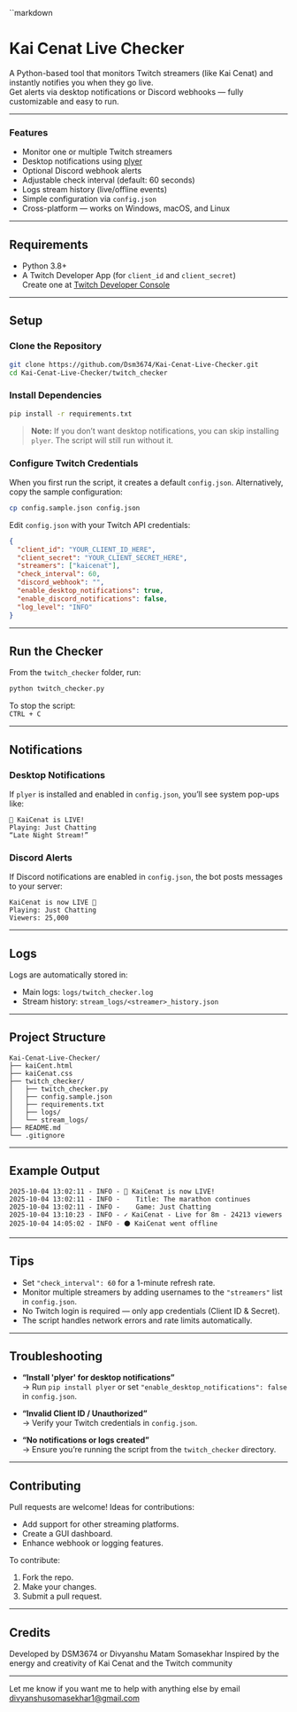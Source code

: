

``markdown
# Kai Cenat Live Checker

A Python-based tool that monitors Twitch streamers (like Kai Cenat) and instantly notifies you when they go live.  
Get alerts via desktop notifications or Discord webhooks — fully customizable and easy to run.

---

### Features

- Monitor one or multiple Twitch streamers  
- Desktop notifications using [plyer](https://plyer.readthedocs.io/en/latest/)  
- Optional Discord webhook alerts  
- Adjustable check interval (default: 60 seconds)  
- Logs stream history (live/offline events)  
- Simple configuration via `config.json`  
- Cross-platform — works on Windows, macOS, and Linux

---

## Requirements

- Python 3.8+
- A Twitch Developer App (for `client_id` and `client_secret`)  
  Create one at [Twitch Developer Console](https://dev.twitch.tv/console)

---

## Setup

### Clone the Repository

```bash
git clone https://github.com/Dsm3674/Kai-Cenat-Live-Checker.git
cd Kai-Cenat-Live-Checker/twitch_checker
```

### Install Dependencies

```bash
pip install -r requirements.txt
```

> **Note:** If you don’t want desktop notifications, you can skip installing `plyer`. The script will still run without it.

### Configure Twitch Credentials

When you first run the script, it creates a default `config.json`. Alternatively, copy the sample configuration:

```bash
cp config.sample.json config.json
```

Edit `config.json` with your Twitch API credentials:

```json
{
  "client_id": "YOUR_CLIENT_ID_HERE",
  "client_secret": "YOUR_CLIENT_SECRET_HERE",
  "streamers": ["kaicenat"],
  "check_interval": 60,
  "discord_webhook": "",
  "enable_desktop_notifications": true,
  "enable_discord_notifications": false,
  "log_level": "INFO"
}
```

---

## Run the Checker

From the `twitch_checker` folder, run:

```bash
python twitch_checker.py
```

To stop the script:  
`CTRL + C`

---

## Notifications

### Desktop Notifications

If `plyer` is installed and enabled in `config.json`, you’ll see system pop-ups like:

```
🔴 KaiCenat is LIVE!
Playing: Just Chatting
“Late Night Stream!”
```

### Discord Alerts

If Discord notifications are enabled in `config.json`, the bot posts messages to your server:

```
KaiCenat is now LIVE 🔴
Playing: Just Chatting
Viewers: 25,000
```

---

## Logs

Logs are automatically stored in:

- Main logs: `logs/twitch_checker.log`
- Stream history: `stream_logs/<streamer>_history.json`

---

## Project Structure

```
Kai-Cenat-Live-Checker/
├── kaiCent.html
├── kaiCenat.css
├── twitch_checker/
│   ├── twitch_checker.py
│   ├── config.sample.json
│   ├── requirements.txt
│   ├── logs/
│   └── stream_logs/
├── README.md
└── .gitignore
```

---

## Example Output

```
2025-10-04 13:02:11 - INFO - 🔴 KaiCenat is now LIVE!
2025-10-04 13:02:11 - INFO -    Title: The marathon continues
2025-10-04 13:02:11 - INFO -    Game: Just Chatting
2025-10-04 13:10:23 - INFO - ✓ KaiCenat - Live for 8m - 24213 viewers
2025-10-04 14:05:02 - INFO - ⚫ KaiCenat went offline
```

---

## Tips

- Set `"check_interval": 60` for a 1-minute refresh rate.  
- Monitor multiple streamers by adding usernames to the `"streamers"` list in `config.json`.  
- No Twitch login is required — only app credentials (Client ID & Secret).  
- The script handles network errors and rate limits automatically.

---

## Troubleshooting

- **“Install 'plyer' for desktop notifications”**  
  → Run `pip install plyer` or set `"enable_desktop_notifications": false` in `config.json`.

- **“Invalid Client ID / Unauthorized”**  
  → Verify your Twitch credentials in `config.json`.

- **“No notifications or logs created”**  
  → Ensure you’re running the script from the `twitch_checker` directory.

---

## Contributing

Pull requests are welcome! Ideas for contributions:

- Add support for other streaming platforms.  
- Create a GUI dashboard.  
- Enhance webhook or logging features.

To contribute:

1. Fork the repo.  
2. Make your changes.  
3. Submit a pull request.

---

## Credits

Developed by DSM3674 or Divyanshu Matam Somasekhar 
Inspired by the energy and creativity of Kai Cenat and the Twitch community

---

Let me know if you want me to help with anything else by email divyanshusomasekhar1@gmail.com

